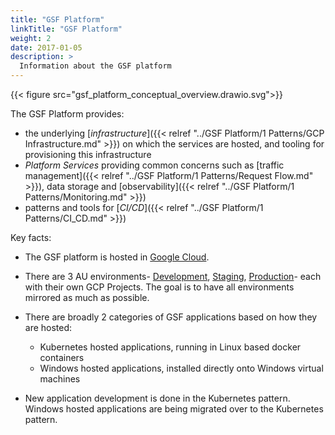 ```yaml
---
title: "GSF Platform"
linkTitle: "GSF Platform"
weight: 2
date: 2017-01-05
description: >
  Information about the GSF platform
---
```


{{< figure src="gsf_platform_conceptual_overview.drawio.svg">}}

The GSF Platform provides:
* the underlying [_infrastructure_]({{< relref "../GSF Platform/1 Patterns/GCP Infrastructure.md" >}}) on which the services are hosted, and tooling for provisioning this infrastructure
* _Platform Services_  providing common concerns such as [traffic management]({{< relref "../GSF Platform/1 Patterns/Request Flow.md" >}}), data storage and [observability]({{< relref "../GSF Platform/1 Patterns/Monitoring.md" >}})
* patterns and tools for [_CI/CD_]({{< relref "../GSF Platform/1 Patterns/CI_CD.md" >}})

Key facts:

* The GSF platform is hosted in [Google Cloud](https://console.cloud.google.com/).

* There are 3 AU environments- [Development](https://console.cloud.google.com/home/dashboard?project=glx-development-au), [Staging](https://console.cloud.google.com/home/dashboard?project=glx-staging-au), [Production](https://console.cloud.google.com/home/dashboard?project=glx-production-au)- each with their own GCP Projects. The goal is to have all environments mirrored as much as possible.

* There are broadly 2 categories of GSF applications based on how they are hosted:
  * Kubernetes hosted applications, running in Linux based docker containers
  * Windows hosted applications, installed directly onto Windows virtual machines

* New application development is done in the Kubernetes pattern. Windows hosted applications are being migrated over to the Kubernetes pattern.
